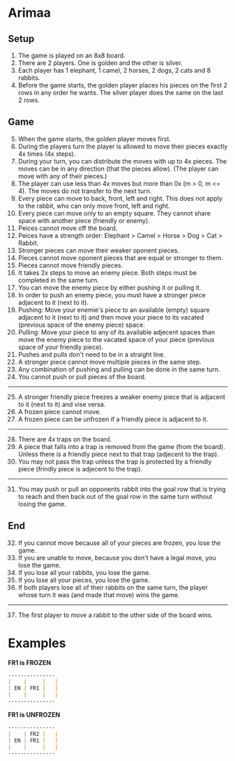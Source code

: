# Arimaa
## Setup
1. The game is played on an 8x8 board.
2. There are 2 players. One is golden and the other is silver.
3. Each player has 1 elephant, 1 camel, 2 horses, 2 dogs, 2 cats and 8 rabbits.
4. Before the game starts, the golden player places his pieces on the first 2 rows in any order he wants. The silver player does the same on the last 2 rows.

## Game
5. When the game starts, the golden player moves first.
6. During the players turn the player is allowed to move their pieces exactly 4x times (4x steps).
7. During your turn, you can distribute the moves with up to 4x pieces. The moves can be in any direction (that the pieces allow). (The player can move with any of their pieces.)
8. The player can use less than 4x moves but more than 0x (m > 0, m <= 4). The moves do not transfer to the next turn.
9. Every piece can move to back, front, left and right. This does not apply to the rabbit, who can only move front, left and right.
10. Every piece can move only to an empty square. They cannot share space with another piece (friendly or enemy).
11. Peices cannot move off the board.
12. Peices have a strength order: Elephant > Camel > Horse > Dog > Cat > Rabbit.
13. Stronger pieces can move their weaker oponent pieces.
14. Pieces cannot move oponent pieces that are equal or stronger to them.
15. Pieces cannot move friendly pieces.
16. It takes 2x steps to move an enemy piece. Both steps must be completed in the same turn.
17. You can move the enemy piece by either pushing it or pulling it.
18. In order to push an enemy piece, you must have a stronger piece adjacent to it (next to it).
19. Pushing: Move your enemie's piece to an available (empty) square adjacent to it (next to it) and then move your piece to its vacated (previous space of the enemy piece) space.
20. Pulling: Move your piece to any of its available adjecent spaces than move the enemy piece to the vacated space of your piece (previous space of your friendly piece).
21. Pushes and pulls don't need to be in a straight line.
22. A stronger piece cannot move multiple pieces in the same step.
23. Any combination of pushing and pulling can be done in the same turn.
24. You cannot push or pull pieces of the board.
---
25. A stronger friendly piece freezes a weaker enemy piece that is adjacent to it (next to it) and vise versa.
26. A frozen piece cannot move.
27. A frozen piece can be unfrozen if a friendly piece is adjacent to it.
---
28. There are 4x traps on the board.
29. A piece that falls into a trap is removed from the game (from the board). Unless there is a friendly piece next to that trap (adjecent to the trap).
30. You may not pass the trap unless the trap is protected by a friendly piece (frindly piece is adjecent to the trap).
---
31. You may push or pull an opponents rabbit into the goal row that is trying to reach and then back out of the goal row in the same turn without losing the game.

## End
32. If you cannot move because all of your pieces are frozen, you lose the game.
33. If you are unable to move, because you don't have a legal move, you lose the game.
34. If you lose all your rabbits, you lose the game.
35. If you lose all your pieces, you lose the game.
36. If both players lose all of their rabbits on the same turn, the player whose turn it was (and made that move) wins the game.
---
37. The first player to move a rabbit to the other side of the board wins. 

# Examples 
**FR1 is FROZEN**
```markdown
---------------
|    |     |   |
| EN | FR1 |   |
|    |     |   |
---------------  
```

**FR1 is UNFROZEN**
```markdown
---------------
|    | FR2 |   |
| EN | FR1 |   |
|    |     |   |
---------------   
```